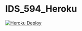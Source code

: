 # IDS_594_Heroku

[![Heroku Deploy](https://github.com/letty928/IDS_594_Heroku/actions/workflows/main.yml/badge.svg)](https://github.com/letty928/IDS_594_Heroku/actions/workflows/main.yml)
